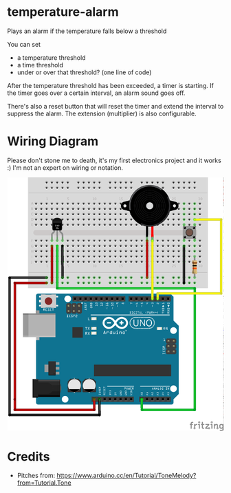 # temperature-alarm
Plays an alarm if the temperature falls below a threshold

You can set
* a temperature threshold
* a time threshold
* under or over that threshold? (one line of code)

After the temperature threshold has been exceeded, a timer is starting. If the timer goes over a certain interval, an alarm sound goes off. 

There's also a reset button that will reset the timer and extend the interval to suppress the alarm. The extension (multiplier) is also configurable.

# Wiring Diagram
Please don't stone me to death, it's my first electronics project and it works :) I'm not an expert on wiring or notation.

![Wiring Diagram](https://github.com/lroellin/temperature-alarm/blob/master/Diagram.png?raw=true "Wiring Diagram")


# Credits
* Pitches from: https://www.arduino.cc/en/Tutorial/ToneMelody?from=Tutorial.Tone 
